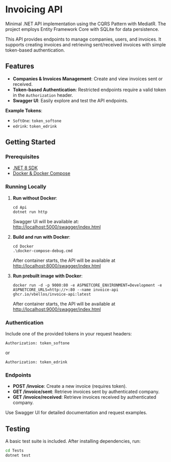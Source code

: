# Invoicing API
Minimal .NET API implementation using the CQRS Pattern with MediatR. The project employs Entity Framework Core with SQLite for data persistence.

This API provides endpoints to manage companies, users, and invoices. It supports creating invoices and retrieving sent/received invoices with simple token-based authentication.

## Features

- **Companies & Invoices Management**: Create and view invoices sent or received.
- **Token-based Authentication**: Restricted endpoints require a valid token in the `Authorization` header.
- **Swagger UI**: Easily explore and test the API endpoints.
  
**Example Tokens**:  
- `SoftOne`: `token_softone`  
- `edrink`: `token_edrink`

## Getting Started

### Prerequisites

- [.NET 8 SDK](https://dotnet.microsoft.com/download)
- [Docker & Docker Compose](https://docs.docker.com/get-docker/)

### Running Locally

1. **Run without Docker**:
    ```
   cd Api
   dotnet run http
    ```
   Swagger UI will be available at: [http://localhost:5000/swagger/index.html](http://localhost:5000/swagger/index.html)

2. **Build and run with Docker**:
    ```
    cd Docker
    .\docker-compose-debug.cmd
    ```
    After container starts, the API will be available at [http://localhost:8000/swagger/index.html](http://localhost:8000/swagger/index.html)

3. **Run prebuilt image with Docker**:
    ```
    docker run -d -p 9000:80 -e ASPNETCORE_ENVIRONMENT=Development -e ASPNETCORE_URLS=http://+:80 --name invoice-api ghcr.io/vbellos/invoice-api:latest
    ```
    After container starts, the API will be available at [http://localhost:9000/swagger/index.html](http://localhost:8000/swagger/index.html)

### Authentication

Include one of the provided tokens in your request headers:

```
Authorization: token_softone
```

or

```
Authorization: token_edrink
```

### Endpoints

- **POST /invoice**: Create a new invoice (requires token).
- **GET /invoice/sent**: Retrieve invoices sent by authenticated company.
- **GET /invoice/received**: Retrieve invoices received by authenticated company.

Use Swagger UI for detailed documentation and request examples.

## Testing

A basic test suite is included. After installing dependencies, run:

```bash
cd Tests
dotnet test
```
